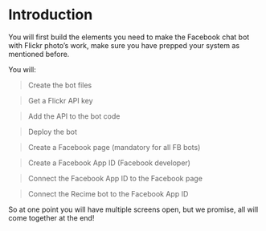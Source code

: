 # Introduction

You will first build the elements you need to make the Facebook chat bot with Flickr photo’s work, make sure you have prepped your system as mentioned before.


You will:

> Create the bot files

> Get a Flickr API key

> Add the API to the bot code

> Deploy the bot

> Create a Facebook page \(mandatory for all FB bots\)

> Create a Facebook App ID \(Facebook developer\)

> Connect the Facebook App ID to the Facebook page

> Connect the Recime bot to the Facebook App ID



So at one point you will have multiple screens open, but we promise, all will come together at the end!



